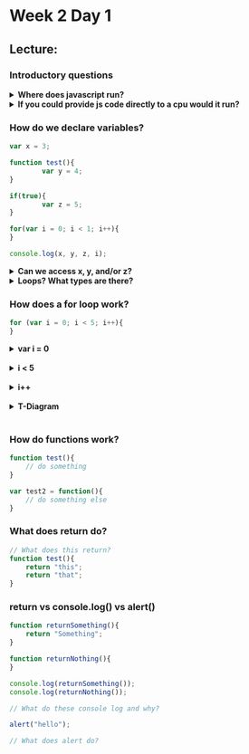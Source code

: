# Week 2 Day 1

## Lecture:

### Introductory questions

<details> 
	<summary><strong>Where does javascript run?</strong></summary>
	<br>In our browsers... 
</details>

<details>
	<summary><strong>If you could provide js code directly to a cpu would it run?</strong></summary>
	<p>No... we must first convert it into machine code / bytecode before it runs, this is done by the javascript engine</p>
	<h4>Examples of JS engines</h4>
	<ul>
		<li>JavaScriptCore</li>
		<li>V8</li>
		<li>Chakra</li>
		<li>Spider Monkey</li>
		<li>Squirrel Fish</li>
	</ul>
	<p>They are written in C/C++ and have the goal of translating our js code into something a cpu can actually run.<br>In other words: JavaScript must be parsed before it can be run.</p>
</details>

### How do we declare variables?
```javascript
var x = 3;

function test(){
		var y = 4;
}

if(true){
		var z = 5;
}

for(var i = 0; i < 1; i++){
}

console.log(x, y, z, i);
```

<details> 
	<summary><strong>Can we access x, y, and/or z?</strong></summary>
	Variables declaration is function scoped... that means it can get into a loop or a conditional, but not into a function.
</details>

<details>
	<summary><strong>Loops? What types are there?</strong></summary> 
	<ul>
		<li>for</li>
		<li>while</li>
		<li>for/in</li>
		<li>do/while</li>
	</ul>
	<p>Don't worry about those last two, we'll talk about them in the future</p>
</details>

### How does a for loop work?	

```javascript
for (var i = 0; i < 5; i++){	
}
```
<details>
	<summary><strong>var i = 0</strong></summary>
	declares a variable i and sets it to some number
</details><br>

<details>
	<summary><strong>i < 5</strong></summary>
	continues running as long as this condition
</details><br>

<details>
	<summary><strong>i++</strong></summary>
	on each iteration do this <br><code>i++ is shorthand for i = i + 1</code>
</details><br>

<details>
	<summary><strong>T-Diagram</strong></summary>
	<table>
		<br><tr><th>Iteration</th><th>var i</th><th>i < 5</th></tr>
		<tr><td>1</td><td>0</td><td>true</td></tr>
		<tr><td>2</td><td>1</td><td>true</td></tr>
		<tr><td>3</td><td>2</td><td>true</td></tr>
		<tr><td>4</td><td>3</td><td>true</td></tr>
		<tr><td>5</td><td>4</td><td>true</td></tr>
		<tr><td>6</td><td>5</td><td>false</td></tr>
	</table>
</details><br>
		
### How do functions work?

```javascript
function test(){
	// do something
}

var test2 = function(){
	// do something else
}
```

### What does return do?

```javascript
// What does this return?
function test(){
	return "this";
	return "that";
}
```		

### return vs console.log() vs alert()

```javascript
function returnSomething(){
	return "Something";
}

function returnNothing(){
}

console.log(returnSomething());
console.log(returnNothing());

// What do these console log and why?

alert("hello");

// What does alert do?

```	